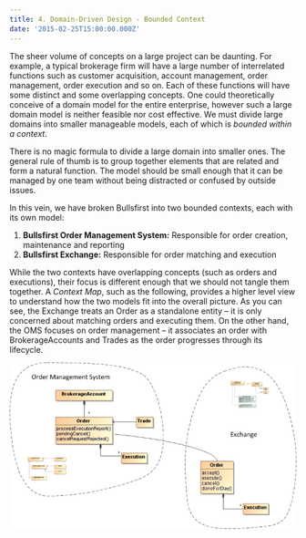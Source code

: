 ```yaml
---
title: 4. Domain-Driven Design - Bounded Context
date: '2015-02-25T15:00:00.000Z'
---
```


The sheer volume of concepts on a large project can be daunting. For example, a typical brokerage firm will have a large number of interrelated functions such as customer acquisition, account management, order management, order execution and so on. Each of these functions will have some distinct and some overlapping concepts. One could theoretically conceive of a domain model for the entire enterprise, however such a large domain model is neither feasible nor cost effective. We must divide large domains into smaller manageable models, each of which is _bounded within a context_.

There is no magic formula to divide a large domain into smaller ones. The general rule of thumb is to group together elements that are related and form a natural function. The model should be small enough that it can be managed by one team without being distracted or confused by outside issues.

In this vein, we have broken Bullsfirst into two bounded contexts, each with its own model:

1. **Bullsfirst Order Management System:** Responsible for order creation, maintenance and reporting
2. **Bullsfirst Exchange:** Responsible for order matching and execution

While the two contexts have overlapping concepts (such as orders and executions), their focus is different enough that we should not tangle them together. A _Context Map_, such as the following, provides a higher level view to understand how the two models fit into the overall picture. As you can see, the Exchange treats an Order as a standalone entity – it is only concerned about matching orders and executing them. On the other hand, the OMS focuses on order management – it associates an order with BrokerageAccounts and Trades as the order progresses through its lifecycle.

![Bullsfirst Context Map](../bullsfirst/bf-context-map.png)
